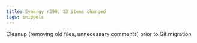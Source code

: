 ```yaml
---
title: Synergy r399, 13 items changed
tags: snippets
---
```


Cleanup (removing old files, unnecessary comments) prior to Git migration
